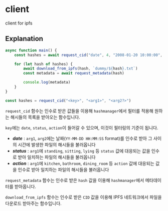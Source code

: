 # client
client for ipfs

## Explanation
```typescript
async function main() {
    const hashes = await request_cid("date", 4, "2008-01-20 10:00:00", "2030-01-20 10:00:00")

    for (let hash of hashes) {
        await download_from_ipfs(hash, `dummy/${hash}.txt`)
        const metadata = await request_metadata(hash)

        console.log(metadata)
    }
}
```

```typescript
const hashes = request_cid("<key>", "<arg1>", "<arg2?>")
```
`request_cid` 함수는 인수로 받은 값들을 이용해 `hashmanager`에서 필터를 적용해 원하는 해시들의 목록을 받아오는 함수입니다. 

`key`에는 `date`, `status`, `action`이 들어갈 수 있으며, 이것이 필터링의 기준이 됩니다.

- ***date***    :   `arg1`, `arg2`에는 날짜(`YY-MM-DD HH:MM:SS` format)를 인수로 받아 그 사이의 시간에 발생한 파일의 해시들을 불러옵니다
- ***status***  :   `arg1`에 `standing`, `sitting`, `lying` 등 `status` 값에 대응되는 값을 인수로 받아 일치하는 파일의 해시들을 불러옵니다
- ***action***  :   `arg1`에 `kitchen`, `bathroom`, `dining_room` 등 `action` 값에 대응되는 값을 인수로 받아 일치하는 파일의 해시들을 불러옵니다

`request_metadata` 함수는 인수로 받은 `hash` 값을 이용해 `hashmanager`에서 메타데이터를 받아옵니다. 

`download_from_ipfs` 함수는 인수로 받은 `CID` 값을 이용해 IPFS 네트워크에서 파일을 다운로드 받아주는 함수입니다. 